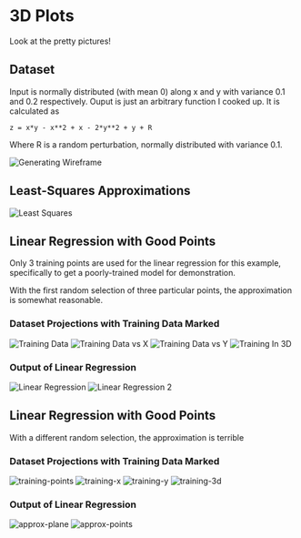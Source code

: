 # 3D Plots

Look at the pretty pictures!

## Dataset
Input is normally distributed (with mean 0) along x and y with variance 0.1 and 0.2 respectively.
Ouput is just an arbitrary function I cooked up. It is calculated as 

    z = x*y - x**2 + x - 2*y**2 + y + R
  
Where R is a random perturbation, normally distributed with variance 0.1.

![Generating Wireframe](https://github.com/mark-chimes/ml_stuff/blob/master/DISPLAY/3d-plots/pictures/generating-wireframe.png)

## Least-Squares Approximations
![Least Squares](https://github.com/mark-chimes/ml_stuff/blob/master/DISPLAY/3d-plots/pictures/least-squares-approximated.png)

## Linear Regression with Good Points
Only 3 training points are used for the linear regression for this example, specifically to get a poorly-trained model for demonstration. 

With the first random selection of three particular points, the approximation is somewhat reasonable.

### Dataset Projections with Training Data Marked
![Training Data](https://github.com/mark-chimes/ml_stuff/blob/master/DISPLAY/3d-plots/pictures/training-data.png)
![Training Data vs X](https://github.com/mark-chimes/ml_stuff/blob/master/DISPLAY/3d-plots/pictures/training-data-vs-x.png)
![Training Data vs Y](https://github.com/mark-chimes/ml_stuff/blob/master/DISPLAY/3d-plots/pictures/training-data-vs-y.png)
![Training In 3D](https://github.com/mark-chimes/ml_stuff/blob/master/DISPLAY/3d-plots/pictures/training-in-3d.png)

### Output of Linear Regression
![Linear Regression](https://github.com/mark-chimes/ml_stuff/blob/master/DISPLAY/3d-plots/pictures/linear-regression-approximated.png)
![Linear Regression 2](https://github.com/mark-chimes/ml_stuff/blob/master/DISPLAY/3d-plots/pictures/linear-regression-low-angle.png )


## Linear Regression with Good Points
With a different random selection, the approximation is terrible

### Dataset Projections with Training Data Marked
![training-points](https://github.com/mark-chimes/ml_stuff/blob/master/DISPLAY/3d-plots/pictures/terrible-sample/training.png)
![training-x](https://github.com/mark-chimes/ml_stuff/blob/master/DISPLAY/3d-plots/pictures/terrible-sample/training-x.png)
![training-y](https://github.com/mark-chimes/ml_stuff/blob/master/DISPLAY/3d-plots/pictures/terrible-sample/training-y.png)
![training-3d](https://github.com/mark-chimes/ml_stuff/blob/master/DISPLAY/3d-plots/pictures/terrible-sample/training-3d.png)

### Output of Linear Regression
![approx-plane](https://github.com/mark-chimes/ml_stuff/blob/master/DISPLAY/3d-plots/pictures/terrible-sample/approx-plane.png)
![approx-points](https://github.com/mark-chimes/ml_stuff/blob/master/DISPLAY/3d-plots/pictures/terrible-sample/approx-points.png)
